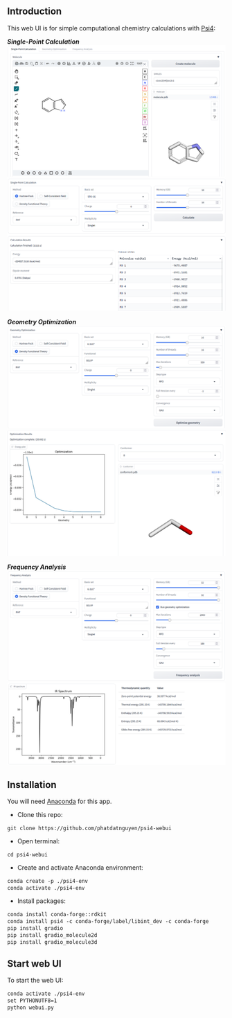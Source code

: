 ## Introduction
This web UI is for simple computational chemistry calculations with [Psi4](https://psicode.org/):

***Single-Point Calculation***
![Screenshot 1](/images/webui1.png)
![Screenshot 2](/images/webui2.png)

***Geometry Optimization***
![Screenshot 3](/images/webui3.png)
![Screenshot 4](/images/webui4.png)

***Frequency Analysis***
![Screenshot 5](/images/webui5.png)
![Screenshot 6](/images/webui6.png)

## Installation
You will need [Anaconda](https://www.anaconda.com/download) for this app.
- Clone this repo:

```
git clone https://github.com/phatdatnguyen/psi4-webui
```

- Open terminal:

```
cd psi4-webui
```

- Create and activate Anaconda environment:

```
conda create -p ./psi4-env
conda activate ./psi4-env
```

- Install packages:

```
conda install conda-forge::rdkit
conda install psi4 -c conda-forge/label/libint_dev -c conda-forge
pip install gradio
pip install gradio_molecule2d
pip install gradio_molecule3d
```

## Start web UI
To start the web UI:

```
conda activate ./psi4-env
set PYTHONUTF8=1
python webui.py
```